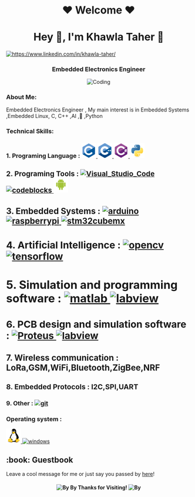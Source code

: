 <h1 align="center"> ❤️ Welcome ❤️ </h1>
<h1 align="center">Hey 👋, I'm Khawla Taher 🤝</h1>

<p align="left">
<a href="https://linkedin.com/in/https://www.linkedin.com/in/khawla-taher/" target="blank"><img align="center" src="https://raw.githubusercontent.com/rahuldkjain/github-profile-readme-generator/master/src/images/icons/Social/linked-in-alt.svg" alt="https://www.linkedin.com/in/khawla-taher/" height="30" width="30" /></a>
</p>

<h3 align="center">Embedded Electronics Engineer</h3>
<p align="center"> <img 
src="https://encrypted-tbn0.gstatic.com/images?q=tbn:ANd9GcS81M2cwZzGqYkuzZgSmPrvoClzTIyBp6APlQ&usqp=CAU" alt="Coding" width="400"/> 


<h3 align="left">About Me:</h3>
Embedded Electronics Engineer , My main interest is in Embedded Systems ,Embedded Linux, C, C++ ,AI ,🤖 ,Python
</h3>

<h3 align="left">Technical Skills:</h3>
<h3 align="left">1. Programing Language :
<a align="left">  
<a href="https://www.cprogramming.com/" target="_blank" rel="noreferrer"> <img 
src="https://raw.githubusercontent.com/devicons/devicon/master/icons/c/c-original.svg" alt="c" width="40" height="40"/> </a> 
<a href="https://www.w3schools.com/cpp/" target="_blank" rel="noreferrer"> <img 
src="https://raw.githubusercontent.com/devicons/devicon/master/icons/cplusplus/cplusplus-original.svg" alt="cplusplus" width="40" height="40"/> </a> 
<a href="https://www.w3schools.com/cs/" target="_blank" rel="noreferrer"> <img 
src="https://raw.githubusercontent.com/devicons/devicon/master/icons/csharp/csharp-original.svg" alt="csharp" width="40" height="40"/> </a> 
<a href="https://www.python.org" target="_blank" rel="noreferrer"> <img 
src="https://raw.githubusercontent.com/devicons/devicon/master/icons/python/python-original.svg" alt="python" width="40" height="40"/> </a>
<a </h3> 

<h3 align="left">2. Programing Tools : 
<a href="https://code.visualstudio.com/" target="_blank" rel="noreferrer"> <img 
src="https://upload.wikimedia.org/wikipedia/commons/9/9a/Visual_Studio_Code_1.35_icon.svg" alt="Visual_Studio_Code" width="40" height="40"/> </a>
<a href="https://www.codeblocks.org/downloads/" target="_blank" rel="noreferrer"> <img 
src="https://jetsonhacks.com/wp-content/uploads/2016/01/codeblocks2.png" alt="codeblocks" width="40" height="40"/> </a>
<a href="https://developer.android.com" target="_blank" rel="noreferrer"> <img 
src="https://raw.githubusercontent.com/devicons/devicon/master/icons/android/android-original-wordmark.svg" alt="android" width="40" height="40"/> </a>
<a </h3> 
 

<h3 align="left">3. Embedded Systems :
<a href="https://www.arduino.cc/" target="_blank" rel="noreferrer"> <img 
src="https://cdn.worldvectorlogo.com/logos/arduino-1.svg" alt="arduino" width="40" height="40"/> </a> 
<a href="https://www.raspberrypi.com/products/raspberry-pi-4-model-b/" target="_blank" rel="noreferrer"> <img src="https://www.vectorlogo.zone/logos/raspberrypi/raspberrypi-icon.svg" alt="raspberrypi" width="40" height="40"/> </a> 
<a href="https://www.st.com/en/development-tools/stm32cubemx.html" target="_blank" rel="noreferrer"> <img 
src="https://www.st.com/bin/ecommerce/api/image.PF267946.en.feature-description-include-personalized-no-cpn-large.jpg" alt="stm32cubemx" width="40" height="40"/> </a> 
<a </h3> 
     
<h3 align="left">4.  Artificial Intelligence  :     
<a href="https://opencv.org/" target="_blank" rel="noreferrer"> <img 
src="https://www.vectorlogo.zone/logos/opencv/opencv-icon.svg" alt="opencv" width="40" height="40"/> </a> 
<a href="https://www.tensorflow.org" target="_blank" rel="noreferrer"> <img 
src="https://www.vectorlogo.zone/logos/tensorflow/tensorflow-icon.svg" alt="tensorflow" width="40" height="40"/> </a> </p>
<a </h3> 


<h3 align="left"> 5.  Simulation and programming software  :   
<a href="https://www.mathworks.com/" target="_blank" rel="noreferrer"> <img 
src="https://upload.wikimedia.org/wikipedia/commons/2/21/Matlab_Logo.png" alt="matlab" width="40" height="40"/> </a>
<a href="https://www.ni.com/en-lb/support/downloads/software-products/download.labview.html#460283" target="_blank" rel="noreferrer"> <img 
src="https://www.freelogovectors.net/wp-content/uploads/2020/11/labview-logo.png" alt="labview" width="40" height="40"/> </a>
</h3>


<h3 align="left"> 6.  PCB design and simulation software  :   
<a href="https://www.labcenter.com/" target="_blank" rel="noreferrer"> <img 
src="https://3.bp.blogspot.com/-efb697NFEE0/WQCyr8tb4mI/AAAAAAAAB6M/p86QcQ0LU4YmPXsFBX0GRFVOJdd55sPUQCLcB/s1600/labcenter-electronics-logo.jpg" alt="Proteus" width="40" height="40"/> </a>
<a href="https://www.autodesk.fr/products/eagle/free-download" target="_blank" rel="noreferrer"> <img 
src="https://taiwebs.com/images/full/30-9-2018/autodesk-eagle-premium100-100.jpg" alt="labview" width="40" height="40"/> </a>
</h3>

 
<h3 align="left"> 7.  Wireless communication  : 
LoRa,GSM,WiFi,Bluetooth,ZigBee,NRF
</h3>
<h3 align="left"> 8.  Embedded Protocols  : 
I2C,SPI,UART 
</h3>

<h3 align="left"> 9.  Other  :   
<a href="https://git-scm.com/" target="_blank" rel="noreferrer"> <img 
src="https://www.vectorlogo.zone/logos/git-scm/git-scm-icon.svg" alt="git" width="40" height="40"/> </a> </h3>

 
     
<h3 align="left"> Operating system :</h3>
<a href="https://www.linux.org/" target="_blank" rel="noreferrer"> <img 
src="https://raw.githubusercontent.com/devicons/devicon/master/icons/linux/linux-original.svg" alt="linux" width="40" height="40"/> </a> 
<a href="https://www.microsoft.com/fr-fr/windows" target="_blank" rel="noreferrer"> <img
src="https://upload.wikimedia.org/wikipedia/commons/5/5f/Windows_logo_-_2012.svg" alt="windows" width="40" height="40"/> </a> 
<a </h3> 
 
 <h2>:book: Guestbook</h2>
<p>Leave a cool message for me or just say you passed by <a href="https://github.com/khawlataher97/khawlataher97/issues/new?template=guestbook-entry.md">here</a>!</p>
 
 
 
  <h4 align="center"> 
   <img alt="By By  " src="https://media.tenor.com/DbEsQUAJLrUAAAAi/bye-bear.gif"width="100">
   Thanks for Visiting!
   <img alt="By " src="https://media.tenor.com/wJ1f-nu2nggAAAAi/wave-bye.gif" width= "100">
  </h4>




